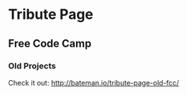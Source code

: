 # Tribute Page
## Free Code Camp
### Old Projects

Check it out: 
http://bateman.io/tribute-page-old-fcc/

